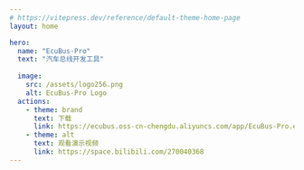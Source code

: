 ```yaml
---
# https://vitepress.dev/reference/default-theme-home-page
layout: home

hero:
  name: "EcuBus-Pro"
  text: "汽车总线开发工具"
  
  image:
    src: /assets/logo256.png
    alt: EcuBus-Pro Logo
  actions:
    - theme: brand
      text: 下载
      link: https://ecubus.oss-cn-chengdu.aliyuncs.com/app/EcuBus-Pro.exe
    - theme: alt
      text: 观看演示视频
      link: https://space.bilibili.com/270040368
---
```

